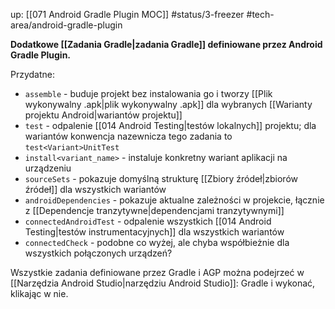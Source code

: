 up: [[071 Android Gradle Plugin MOC]]
#status/3-freezer 
#tech-area/android-gradle-plugin 

**Dodatkowe [[Zadania Gradle|zadania Gradle]] definiowane przez Android Gradle Plugin.**

Przydatne:
- `assemble` - buduje projekt bez instalowania go i tworzy [[Plik wykonywalny .apk|plik wykonywalny .apk]] dla wybranych [[Warianty projektu Android|wariantów projektu]]
- `test` - odpalenie [[014 Android Testing|testów lokalnych]] projektu; dla wariantów konwencja nazewnicza tego zadania to `test<Variant>UnitTest`
- `install<variant_name>` - instaluje konkretny wariant aplikacji na urządzeniu
- `sourceSets` - pokazuje domyślną strukturę [[Zbiory źródeł|zbiorów źródeł]] dla wszystkich wariantów
- `androidDependencies` - pokazuje aktualne zależności w projekcie, łącznie z [[Dependencje tranzytywne|dependencjami tranzytywnymi]]
- `connectedAndroidTest` - odpalenie wszystkich [[014 Android Testing|testów instrumentacyjnych]] dla wszystkich wariantów
- `connectedCheck` - podobne co wyżej, ale chyba współbieżnie dla wszystkich połączonych urządzeń?


Wszystkie zadania definiowane przez Gradle i AGP można podejrzeć w [[Narzędzia Android Studio|narzędziu Android Studio]]: Gradle i wykonać, klikając w nie.